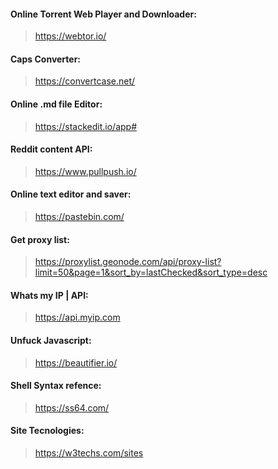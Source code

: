 #### Online Torrent Web Player and Downloader:
>https://webtor.io/


#### Caps Converter:
>https://convertcase.net/


#### Online .md file Editor:
>https://stackedit.io/app#


#### Reddit content API:
>https://www.pullpush.io/


#### Online text editor and saver:
>https://pastebin.com/


#### Get proxy list:
>https://proxylist.geonode.com/api/proxy-list?limit=50&page=1&sort_by=lastChecked&sort_type=desc


#### Whats my IP | API:
>https://api.myip.com

#### Unfuck Javascript:
>https://beautifier.io/


#### Shell Syntax refence:
>https://ss64.com/

#### Site Tecnologies:
> https://w3techs.com/sites
